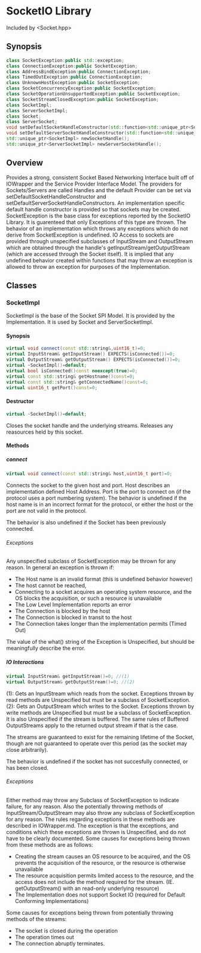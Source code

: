 <h1>SocketIO Library</h1>
Included by &lt;Socket.hpp&gt;
<h2>Synopsis</h2>

```cpp
class SocketException:public std::exception;
class ConnectionException:public SocketException;
class AddressBindException:public ConnectionException;
class TimedOutException:public ConnectionException;
class UnknownHostException:public SocketException;
class SocketConcurrencyException:public SocketException;
class SocketOperationUnsupportedException:public SocketException;
class SocketStreamClosedException:public SocketException;
class SocketImpl;
class ServerSocketImpl;
class Socket;
class ServerSocket;
void setDefaultSocketHandleConstructor(std::function<std::unique_ptr<SocketImpl>()>);
void setDefaultServerSocketHandleConstructor(std::function<std::unique_ptr<ServerSocketImpl>()>);
std::unique_ptr<SocketImpl> newSocketHandle();
std::unique_ptr<ServerSocketImpl> newServerSocketHandle();
```

<h2>Overview</h2>

Provides a strong, consistent Socket Based Networking Interface built off of IOWrapper and the Service Provider Interface Model. The providers for Sockets/Servers are called Handles and the default Provider can be set via setDefaultSocketHandleConstructor and setDefaultServerSocketHandleConstructors. 
An implementation specific default handle constructor is provided so that sockets may be created. 
SocketException is the base class for exceptions reported by the SocketIO Library. It is guarenteed that only Exceptions of this type are thrown. The behavior of an implementation which throws any exceptions which do not derive from SocketException is undefined. 
IO Access to sockets are provided through unspecified subclasses of InputStream and OutputStream which are obtained through the handle's getInputStream/getOutputStream (which are accessed through the Socket itself).
It is implied that any undefined behavior created within functions that may throw an exception is allowed to throw an exception for purposes of the Implementation.


<h2>Classes</h2>
<h3>SocketImpl</h3>
SocketImpl is the base of the Socket SPI Model. It is provided by the Implementation. It is used by Socket and ServerSocketImpl.

<h4>Synopsis</h4>

```cpp
virtual void connect(const std::string&,uint16_t)=0;
virtual InputStream& getInputStream() EXPECTS(isConnected())=0;
virtual OutputStream& getOutputStream() EXPECTS(isConnected())=0;
virtual ~SocketImpl()=default;
virtual bool isConnected()const noexcept(true)=0;
virtual const std::string& getHostname()const=0;
virtual const std::string& getConnectedName()const=0;
virtual uint16_t getPort()const=0;

```

<h4>Destructor</h4>

```cpp
virtual ~SocketImpl()=default;
```

Closes the socket handle and the underlying streams. Releases any reasources held by this socket. 

<h4>Methods</h4>

<h5>connect</h5>

```cpp
virtual void connect(const std::string& host,uint16_t port)=0;
```

Connects the socket to the given host and port. Host describes an implementation defined Host Address. Port is the port to connect on (if the protocol uses a port numbering system).
The behavior is undefined if the host name is in an incorrect format for the protocol, or either the host or the port are not valid in the protocol.

The behavior is also undefined if the Socket has been previously connected.

<h6>Exceptions</h6>
Any unspecified subclass of SocketException may be thrown for any reason. 
In general an exception is thrown if:
<ul>
<li>The Host name is an invalid format (this is undefined behavior however)</li>
<li>The host cannot be reached,</li>
<li>Connecting to a socket acquires an operating system resource, and the OS blocks the acquisition, or such a resource is unavailable</li>
<li>The Low Level Implementation reports an error</li>
<li>The Connection is blocked by the host</li>
<li>The Connection is blocked in transit to the host</li>
<li>The Connection takes longer than the implementation permits (Timed Out)</li>
</ul>
The value of the what() string of the Exception is Unspecified, but should be meaningfully describe the error.

<h5>IO Interactions</h5>

```cpp
virtual InputStream& getInputStream()=0; //(1)
virtual OutputStream& getOutputStream()=0; //(2)
```

(1): Gets an InputStream which reads from the socket. Exceptions thrown by read methods are Unspecified but must be a subclass of SocketException. 
(2): Gets an OutputStream which writes to the Socket. Exceptions thrown by write methods are Unspecified but must be a subclass of SocketException. It is also Unspecified if the stream is buffered. The same rules of Buffered OutputStreams apply to the returned output stream if that is the case.

The streams are guaranteed to exist for the remaining lifetime of the Socket, though are not guaranteed to operate over this period (as the socket may close arbitrarily).  

The behavior is undefined if the socket has not succesfully connected, or has been closed.

<h6>Exceptions</h6>
Either method may throw any Subclass of SocketException to indicate failure, for any reason. Also the potentially throwing methods of InputStream/OutputStream may also throw any subclass of SocketException for any reason. The rules regarding exceptions in these methods are described in IOWrapper.md. The exception is that the exceptions, and conditions which these exceptions are thrown is Unspecified, and do not have to be clearly documented. 
Some causes for exceptions being thrown from these methods are as follows:
<ul>
<li>Creating the stream causes an OS resource to be acquired, and the OS prevents the acquisition of the resource, or the resource is otherwise unavailable</li>
<li>The resource acquisition permits limited access to the resource, and the access does not include the method required for the stream. (IE. getOutputStream() with an read-only underlying resource)</li>
<li>The Implementation does not support Socket IO (required for Default Conforming Implementations)</li>
</ul>

Some causes for exceptions being thrown from potentially throwing methods of the streams:
<ul>
<li>The socket is closed during the operation</li>
<li>The operation times out</li>
<li>The connection abruptly terminates.</li>
</ul>




